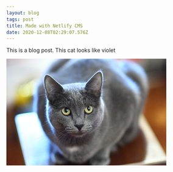 ```yaml
---
layout: blog
tags: post
title: Made with Netlify CMS
date: 2020-12-08T02:29:07.576Z
---
```

This is a blog post. This cat looks like violet

![looks like violet](/images/uploads/looks-like-violet.jpg)